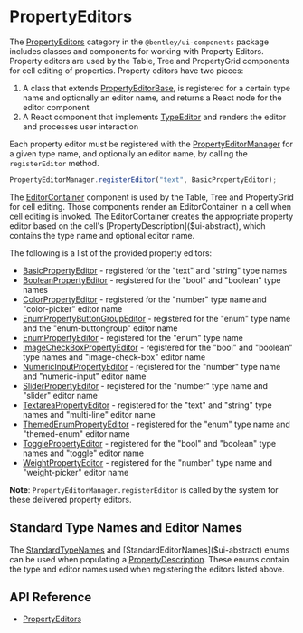 # PropertyEditors

The [PropertyEditors]($ui-components:PropertyEditors) category in the `@bentley/ui-components` package includes
classes and components for working with Property Editors.
Property editors are used by the Table, Tree and PropertyGrid components for cell editing of properties.
Property editors have two pieces:

1. A class that extends [PropertyEditorBase]($ui-components), is registered for a certain type name and optionally an editor name, and returns a React node for the editor component
1. A React component that implements [TypeEditor]($ui-components) and renders the editor and processes user interaction

Each property editor must be registered with the [PropertyEditorManager]($ui-components)
for a given type name, and optionally an editor name,
by calling the `registerEditor` method.

```ts
PropertyEditorManager.registerEditor("text", BasicPropertyEditor);
```

The [EditorContainer]($ui-components) component is used by the Table, Tree and PropertyGrid for cell editing.
Those components render an EditorContainer in a cell when cell editing is invoked. The EditorContainer
creates the appropriate property editor based on the cell's [PropertyDescription]($ui-abstract),
which contains the type name and optional editor name.

The following is a list of the provided property editors:

- [BasicPropertyEditor]($ui-components) - registered for the "text" and "string" type names
- [BooleanPropertyEditor]($ui-components) - registered for the "bool" and "boolean" type names
- [ColorPropertyEditor]($ui-imodel-components) - registered for the "number" type name and "color-picker" editor name
- [EnumPropertyButtonGroupEditor]($ui-components) - registered for the "enum" type name and the "enum-buttongroup" editor name
- [EnumPropertyEditor]($ui-components) - registered for the "enum" type name
- [ImageCheckBoxPropertyEditor]($ui-components) - registered for the "bool" and "boolean" type names and "image-check-box" editor name
- [NumericInputPropertyEditor]($ui-components) - registered for the "number" type name and "numeric-input" editor name
- [SliderPropertyEditor]($ui-components) - registered for the "number" type name and "slider" editor name
- [TextareaPropertyEditor]($ui-components) - registered for the "text" and "string" type names and "multi-line" editor name
- [ThemedEnumPropertyEditor]($ui-components) - registered for the "enum" type name and "themed-enum" editor name
- [TogglePropertyEditor]($ui-components) - registered for the "bool" and "boolean" type names and "toggle" editor name
- [WeightPropertyEditor]($ui-imodel-components) - registered for the "number" type name and "weight-picker" editor name

**Note**: `PropertyEditorManager.registerEditor` is called by the system for these delivered property editors.

## Standard Type Names and Editor Names

The [StandardTypeNames]($ui-abstract) and [StandardEditorNames]($ui-abstract) enums can be used when populating a
[PropertyDescription]($ui-abstract). These enums contain the type and editor names used when registering the editors listed above.

## API Reference

- [PropertyEditors]($ui-components:PropertyEditors)
